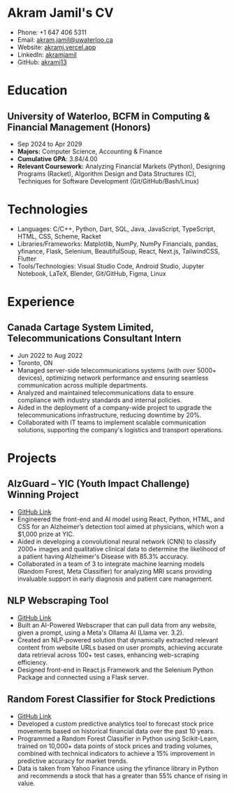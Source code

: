 # Akram Jamil's CV

- Phone: +1 647 406 5311
- Email: [akram.jamil@uwaterloo.ca](mailto:akram.jamil@uwaterloo.ca)
- Website: [akramj.vercel.app](https://akramj.vercel.app/)
- LinkedIn: [akramjamil](https://linkedin.com/in/akramjamil)
- GitHub: [akramj13](https://github.com/akramj13)


# Education

## University of Waterloo, BCFM in Computing & Financial Management (Honors)

- Sep 2024 to Apr 2029
- **Majors:** Computer Science, Accounting & Finance
- **Cumulative GPA**: 3.84/4.00
- **Relevant Coursework:** Analyzing Financial Markets (Python), Designing Programs (Racket), Algorithm Design and Data Structures (C), Techniques for Software Development (Git/GitHub/Bash/Linux)

# Technologies

- Languages: C/C++, Python, Dart, SQL, Java, JavaScript, TypeScript, HTML, CSS, Scheme, Racket
- Libraries/Frameworks: Matplotlib, NumPy, NumPy Financials, pandas, yfinance, Flask, Selenium, BeautifulSoup, React, Next.js, TailwindCSS, Flutter
- Tools/Technologies: Visual Studio Code, Android Studio, Jupyter Notebook, LaTeX, Blender, Git/GitHub, Figma, Linux
# Experience

## Canada Cartage System Limited, Telecommunications Consultant Intern

- Jun 2022 to Aug 2022
- Toronto, ON
- Managed server-side telecommunications systems (with over 5000+ devices), optimizing network performance and ensuring seamless communication across multiple departments.
- Analyzed and maintained telecommunications data to ensure compliance with industry standards and internal policies.
- Aided in the deployment of a company-wide project to upgrade the telecommunications infrastructure, reducing downtime by 20%.
- Collaborated with IT teams to implement scalable communication solutions, supporting the company's logistics and transport operations.

# Projects

## AlzGuard – YIC (Youth Impact Challenge) Winning Project

- [GitHub Link](https://github.com/sahilalamgir/AlzGuard)
- Engineered the front-end and AI model using React, Python, HTML, and CSS for an Alzheimer’s detection tool aimed at physicians, which won a \$1,000 prize at YIC.
- Aided in developing a convolutional neural network (CNN) to classify 2000+ images and qualitative clinical data to determine the likelihood of a patient having Alzheimer's Disease with 85.3% accuracy.
- Collaborated in a team of 3 to integrate machine learning models (Random Forest, Meta Classifier) for analyzing MRI scans providing invaluable support in early diagnosis and patient care management.

## NLP Webscraping Tool

- [GitHub Link](https://github.com/akramj13/ai-webscrape)
- Built an AI-Powered Webscraper that can pull data from any website, given a prompt, using a Meta's Ollama AI (Llama ver. 3.2).
- Created an NLP-powered solution that dynamically extracted relevant content from website URLs based on user prompts, achieving accurate data retrieval across 100+ test cases, enhancing web-scraping efficiency.
- Designed front-end in React.js Framework and the Selenium Python Package and connected using a Flask server.

## Random Forest Classifier for Stock Predictions

- [GitHub Link](https://github.com/akramj13/ai-stock-predictor)
- Developed a custom predictive analytics tool to forecast stock price movements based on historical financial data over the past 10 years.
- Programmed a Random Forest Classifier in Python using Scikit-Learn, trained on 10,000+ data points of stock prices and trading volumes, combined with technical indicators to achieve a 15% improvement in predictive accuracy for market trends.
- Data is taken from Yahoo Finance using the yfinance library in Python and recommends a stock that has a greater than 55% chance of rising in value.

